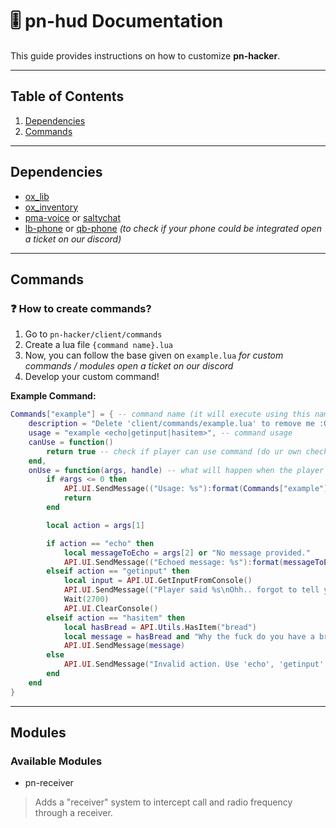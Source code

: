 # 🎚 pn-hud Documentation
This guide provides instructions on how to customize **pn-hacker**.

---

## Table of Contents
1. [Dependencies](#dependencies)
2. [Commands](#commands)

---

## Dependencies
- [ox_lib](https://github.com/overextended/ox_lib)
- [ox_inventory](https://github.com/overextended/ox_inventory)
- [pma-voice](https://github.com/AvarianKnight/pma-voice) or [saltychat](https://github.com/v10networkscom/saltychat-fivem/)
- [lb-phone](https://lbscripts.com/) or [qb-phone](https://github.com/qbcore-framework/qb-phone) _(to check if your phone could be integrated open a ticket on our discord)_

---

## Commands
### ❓ How to create commands?
1. Go to `pn-hacker/client/commands`
2. Create a lua file `{command name}.lua`
3. Now, you can follow the base given on `example.lua` *for custom commands / modules open a ticket on our discord*
4. Develop your custom command!

**Example Command:**
```lua
Commands["example"] = { -- command name (it will execute using this name)
    description = "Delete 'client/commands/example.lua' to remove me :O", -- command description
    usage = "example <echo|getinput|hasitem>", -- command usage
    canUse = function()
        return true -- check if player can use command (do ur own checks)
    end,
    onUse = function(args, handle) -- what will happen when the player executes the command?
        if #args <= 0 then
            API.UI.SendMessage(("Usage: %s"):format(Commands["example"].usage))
            return
        end

        local action = args[1]

        if action == "echo" then
            local messageToEcho = args[2] or "No message provided."
            API.UI.SendMessage(("Echoed message: %s"):format(messageToEcho))
        elseif action == "getinput" then
            local input = API.UI.GetInputFromConsole()
            API.UI.SendMessage(("Player said %s\nOhh.. forgot to tell you..\n\nI'll clear the console in 2.7 seconds!"):format(input))
            Wait(2700)
            API.UI.ClearConsole()
        elseif action == "hasitem" then
            local hasBread = API.Utils.HasItem("bread")
            local message = hasBread and "Why the fuck do you have a bread in your computer storage?" or "Oh thank god, you're normal!"
            API.UI.SendMessage(message)
        else
            API.UI.SendMessage("Invalid action. Use 'echo', 'getinput' or 'hasitem.")
        end
    end
}
```
---

## Modules
### Available Modules
- pn-receiver
> Adds a "receiver" system to intercept call and radio frequency through a receiver.

